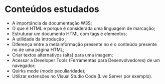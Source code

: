 # Conteúdos estudados
- A importância da documentação W3S;
- O que é HTML e porque é considerada uma linguagem de marcação;
- Estruturar um documento HTML com tags e elementos;
- A utilidade da introdução <!DOCTYPE html>;
- Diferença entre a metainformação presente no <head> e o conteúdo presente no <body> de uma página HTML;
- Criar textos alternativos (alts) para uma imagem;
- Acessar a Developer Tools (Ferramentas para Desenvolvedores) de um navegador;
- Quirks mode (modo peculiaridade);
- Utilizar extensões no Visual Studio Code (Live Server por exemplo).
